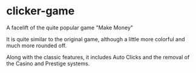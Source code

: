 # clicker-game
A facelift of the quite popular game "Make Money"

It is quite similar to the original game, although a little more colorful and much more rounded off.

Along with the classic features, it includes Auto Clicks and the removal of the Casino and Prestige systems.